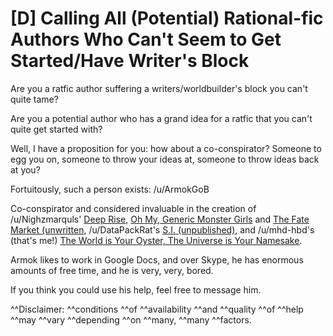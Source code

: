 # [D] Calling All (Potential) Rational-fic Authors Who Can't Seem to Get Started/Have Writer's Block

Are you a ratfic author suffering a writers/worldbuilder's block you can't quite tame?

Are you a potential author who has a grand idea for a ratfic that you can't quite get started with?

Well, I have a proposition for you: how about a co-conspirator? Someone to egg you on, someone
to throw your ideas at, someone to throw ideas back at you?

Fortuitously, such a person exists: /u/ArmokGoB

Co-conspirator and considered invaluable in the creation of
/u/Nighzmarquls' [Deep Rise][deeprise], [Oh My, Generic Monster Girls][omgmg] and [The Fate Market (unwritten][fate],
/u/DataPackRat's [S.I. (unpublished)][si],
and /u/mhd-hbd's (that's me!) [The World is Your Oyster, The Universe is Your Namesake][oyster].

Armok likes to work in Google Docs, and over Skype, he has enormous amounts of free time, and
he is very, very, bored.

If you think you could use his help, feel free to message him.

^^Disclaimer: ^^conditions ^^of ^^availability ^^and ^^quality ^^of ^^help ^^may ^^vary ^^depending ^^on ^^many, ^^many ^^factors.

[oyster]: http://archiveofourown.org/works/3808279/chapters/8485900
[fate]: https://www.reddit.com/r/worldbuilding/search?q=Fate+Market+Nighzmarquls&restrict_sr=on&sort=relevance&t=all
[si]: https://docs.google.com/document/d/1_ZcUba_GKVCm_i2VeGrfSBBxC8pR6VZC5VBBUVKKxYk/edit
[omgmg]: http://mspaforums.com/showthread.php?58468-Oh-My%21-Generic-Monster-Girls%21-Dream-Time
[deeprise]: http://mspaforums.com/showthread.php?46308-Deep-Rise-An-Illustrated-Xenofiction-Adventure
